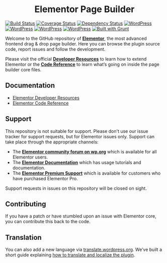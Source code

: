 <h1 align="center">Elementor Page Builder</h1>

<p align="center">

[![Build Status](https://travis-ci.org/pojome/elementor.svg?branch=master)](https://travis-ci.org/pojome/elementor) [![Coverage Status](https://coveralls.io/repos/github/pojome/elementor/badge.svg?branch=master)](https://coveralls.io/github/pojome/elementor?branch=pojome/elementor) [![Dependency Status](https://david-dm.org/pojome/elementor/dev-status.svg)](https://david-dm.org/pojome/elementor#info=devDependencies) [![WordPress](https://img.shields.io/wordpress/v/elementor.svg?style=flat-square)](https://wordpress.org/plugins/elementor/) [![WordPress](https://img.shields.io/wordpress/plugin/r/elementor.svg?style=flat-square)](https://wordpress.org/plugins/elementor/) [![WordPress](https://img.shields.io/wordpress/plugin/v/elementor.svg?style=flat-square)](https://wordpress.org/plugins/elementor/) [![WordPress](https://img.shields.io/wordpress/plugin/dt/elementor.svg?style=flat-square)](https://wordpress.org/plugins/elementor/) [![Built with Grunt](https://cdn.gruntjs.com/builtwith.svg)](http://gruntjs.com/)

</p>

Welcome to the GitHub repository of **[Elementor](https://elementor.com/?utm_source=gitHub&utm_medium=link&utm_campaign=readme)**, the most advanced frontend drag & drop page builder. Here you can browse the plugin source code, report issues and follow the development.

Please visit the official **[Developer Resources](https://developers.elementor.com/?utm_source=gitHub&utm_medium=link&utm_campaign=readme)** to learn how to extend Elementor or the **[Code Reference](https://code.elementor.com/?utm_source=gitHub&utm_medium=link&utm_campaign=readme)** to learn what’s going on inside the page builder core files.

## Documentation
* [Elementor Developer Resources](https://developers.elementor.com/?utm_source=gitHub&utm_medium=link&utm_campaign=readme)
* [Elementor Code Reference](https://code.elementor.com/?utm_source=gitHub&utm_medium=link&utm_campaign=readme)

## Support
This repository is not suitable for support. Please don't use our issue tracker for support requests, but for Elementor issues only. Support can take place through the appropriate channels:

* The **[Elementor community forum on wp.org](https://wordpress.org/support/plugin/elementor/)** which is available for all Elementor users.
* The **[Elementor Documentation](https://docs.elementor.com/?utm_source=gitHub&utm_medium=link&utm_campaign=readme)** which has usage tutorials and documentation.
* The **[Elementor Premium Support](https://my.elementor.com/support/?utm_source=gitHub&utm_medium=link&utm_campaign=readme)** which is available for customers who have purchased Elementor Pro.

Support requests in issues on this repository will be closed on sight.

## Contributing
If you have a patch or have stumbled upon an issue with Elementor core, you can contribute this back to the code.

## Translation

You can also add a new language via [translate.wordpress.org](https://translate.wordpress.org/projects/wp-plugins/elementor). We’ve built a short guide explaining [how to translate and localize the plugin](https://go.elementor.com/translate/).
